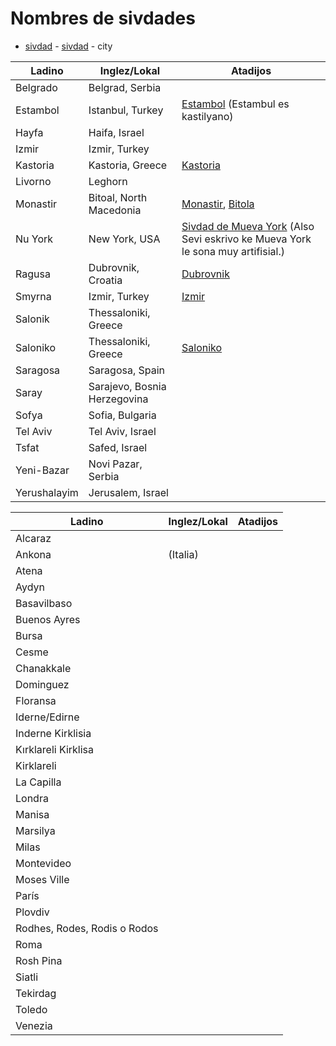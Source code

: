 # Nombres de sivdades

* [sivdad](/words/ladino/sivdad) -  [sivdad](https://lad.wikipedia.org/wiki/Sivdad) - city

Ladino        | Inglez/Lokal                 | Atadijos
------------- | ---------------------------- | -------
Belgrado      | Belgrad, Serbia              |
Estambol      | Istanbul, Turkey             |[Estambol](https://lad.wikipedia.org/wiki/Estambol) (Estambul  es kastilyano)
Hayfa         | Haifa, Israel                |
Izmir         | Izmir, Turkey                |
Kastoria      | Kastoria, Greece             | [Kastoria](https://en.wikipedia.org/wiki/Kastoria)
Livorno       | Leghorn                      |
Monastir      | Bitoal, North Macedonia      | [Monastir](https://www.jewishvirtuallibrary.org/monastir), [Bitola](https://en.wikipedia.org/wiki/Bitola)
Nu York       | New York, USA                | [Sivdad de Mueva York](https://lad.wikipedia.org/wiki/Sivdad_de_Mueva_York) (Also Sevi eskrivo ke Mueva York le sona muy artifisial.)
Ragusa        | Dubrovnik, Croatia           | [Dubrovnik](https://en.wikipedia.org/wiki/Dubrovnik)
Smyrna        | Izmir, Turkey                | [Izmir](https://en.wikipedia.org/wiki/%C4%B0zmir)
Salonik       | Thessaloniki, Greece         |
Saloniko      | Thessaloniki, Greece         | [Saloniko](https://lad.wikipedia.org/wiki/Selanik)
Saragosa      | Saragosa, Spain              |
Saray         | Sarajevo, Bosnia Herzegovina |
Sofya         | Sofia, Bulgaria              |
Tel Aviv      | Tel Aviv, Israel             |
Tsfat         | Safed, Israel                |
Yeni-Bazar    | Novi Pazar, Serbia           |
Yerushalayim  | Jerusalem, Israel            |

Ladino        | Inglez/Lokal                 | Atadijos
------------- | ---------------------------- | -------
Alcaraz       | |
Ankona        | (Italia) |
Atena         | |
Aydyn         | |
Basavilbaso   | |
Buenos Ayres  | |
Bursa         | |
Cesme         | |
Chanakkale    | |
Dominguez     | |
Floransa      | |
Iderne/Edirne | |
Inderne Kirklisia | |
Kırklareli Kirklisa | |
Kirklareli    | |
La Capilla    | |
Londra        | |
Manisa        | |
Marsilya      | |
Milas         | |
Montevideo    | |
Moses Ville   | |
París         | |
Plovdiv       | |
Rodhes, Rodes, Rodis o Rodos | |
Roma          | |
Rosh Pina     | |
Siatli        | |
Tekirdag      | |
Toledo        | |
Venezia       | |

